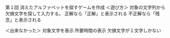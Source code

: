 第１回
消えたアルファベットを探すゲームを作成
＜遊び方＞
対象の文字列から欠損文字を探して入力する。
正解なら「正解」と表示される
不正解なら「残念」と表示される

＜出来なかった＞
対象文字を表示
所要時間の表示
欠損文字が１文字しかない
